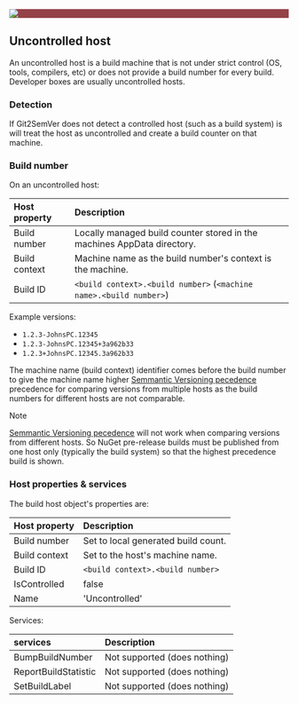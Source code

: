 ﻿---
uid: uncontrolled-host
---

<div style="background-color:#944248;padding:0px;margin-bottom:0.5em">
  <img src="https://noetictools.github.io/Git2SemVer.MSBuild/Images/Git2SemVer_banner_840x70.png"/>
</div>

## Uncontrolled host

An uncontrolled host is a build machine that is not under strict control (OS, tools, compilers, etc) or does not provide a build number for every build.
Developer boxes are usually uncontrolled hosts.

### Detection

If Git2SemVer does not detect a controlled host (such as a build system) is will treat the host as uncontrolled and create a build counter on that machine.

### Build number

On an uncontrolled host:

| Host property | Description  |
|:-- |:-- |
| Build number  | Locally managed build counter stored in the machines AppData directory. |
| Build context | Machine name as the build number's context is the machine. |
| Build ID      | `<build context>.<build number>`  (`<machine name>.<build number>`)  |

Example versions: 
* `1.2.3-JohnsPC.12345`
* `1.2.3-JohnsPC.12345+3a962b33`
* `1.2.3+JohnsPC.12345.3a962b33`

The machine name (build context) identifier comes before the build number to give the machine name higher [Semmantic Versioning pecedence](https://semver.org/#spec-item-11)
precedence for comparing versions from multiple hosts as the build numbers for different hosts are not comparable.

> [!NOTE]
> [Semmantic Versioning pecedence](https://semver.org/#spec-item-11) will not work when comparing versions from different hosts.
> So NuGet pre-release builds must be published from one host only (typically the build system) so that the highest precedence build is shown.

### Host properties & services

The build host object's properties are:

| Host property | Description  |
|:-- |:-- |
| Build number  | Set to local generated build count. |
| Build context | Set to the host's machine name. |
| Build ID      | `<build context>.<build number>` |
| IsControlled          | false          |
| Name                  | 'Uncontrolled' |

Services:

| services | Description  |
|:-- |:-- |
| BumpBuildNumber       | Not supported (does nothing)  |
| ReportBuildStatistic  | Not supported (does nothing)  |
| SetBuildLabel         | Not supported (does nothing)  |
